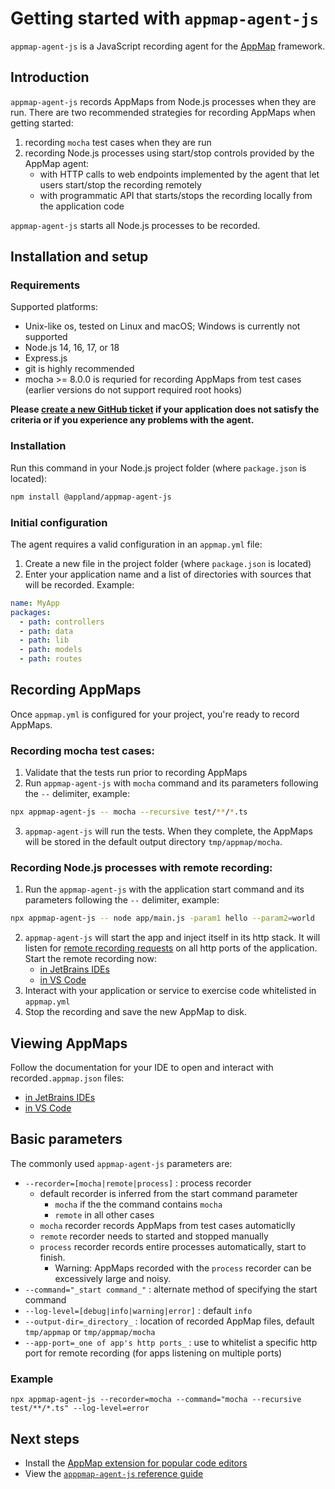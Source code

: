 # Getting started with `appmap-agent-js`

`appmap-agent-js` is a JavaScript recording agent for the [AppMap](https://appland.org) framework.


## Introduction
 
`appmap-agent-js` records AppMaps from Node.js processes when they are run. There are two recommended strategies for recording AppMaps when getting started:

1. recording `mocha` test cases when they are run
2. recording Node.js processes using start/stop controls provided by the AppMap agent:
    - with HTTP calls to web endpoints implemented by the agent that let users start/stop the recording remotely
    - with programmatic API that starts/stops the recording locally from the application code

`appmap-agent-js` starts all Node.js processes to be recorded.


## Installation and setup

### Requirements

Supported platforms:
* Unix-like os, tested on Linux and macOS; Windows is currently not supported
* Node.js 14, 16, 17, or 18
* Express.js
* git is highly recommended 
* mocha >= 8.0.0 is requried for recording AppMaps from test cases (earlier versions do not support required root hooks)

**Please [create a new GitHub ticket](https://github.com/applandinc/appmap-agent-js/issues/new) if your application does not satisfy the criteria or if you experience any problems with the agent.**

### Installation

Run this command in your Node.js project folder (where `package.json` is located): 
```sh
npm install @appland/appmap-agent-js
```


### Initial configuration

The agent requires a valid configuration in an `appmap.yml` file:

1. Create a new file in the project folder (where `package.json` is located)
2. Enter your application name and a list of directories with sources that will be recorded. Example:

```yaml
name: MyApp
packages:
  - path: controllers
  - path: data
  - path: lib
  - path: models
  - path: routes
```


## Recording AppMaps

Once `appmap.yml` is configured for your project, you're ready to record AppMaps. 


### Recording mocha test cases:

1. Validate that the tests run prior to recording AppMaps
2. Run `appmap-agent-js` with `mocha` command and its parameters following the `--` delimiter, example:
```sh
npx appmap-agent-js -- mocha --recursive test/**/*.ts
```
3. `appmap-agent-js` will run the tests. When they complete, the AppMaps will be stored in the default output directory `tmp/appmap/mocha`.


### Recording Node.js processes with remote recording:

1. Run the `appmap-agent-js` with the application start command and its parameters following the `--` delimiter, example:
```sh
npx appmap-agent-js -- node app/main.js -param1 hello --param2=world
```
2. `appmap-agent-js` will start the app and inject itself in its http stack. It will listen for [remote recording requests](https://appland.com/docs/reference/remote-recording) on all http ports of the application. Start the remote recording now:
    - [in JetBrains IDEs](/docs/reference/remote-recording#jetbrains-intellij-pycharm-rubymine)
    - [in VS Code](/docs/reference/remote-recording#visual-studio-code)
3. Interact with your application or service to exercise code whitelisted in `appmap.yml`
4. Stop the recording and save the new AppMap to disk.


## Viewing AppMaps

Follow the documentation for your IDE to open and interact with recorded`.appmap.json` files:
- [in JetBrains IDEs](https://appland.com/docs/reference/jetbrains)
- [in VS Code](https://appland.com/docs/reference/vscode)


## Basic parameters

The commonly used `appmap-agent-js` parameters are:
- `--recorder=[mocha|remote|process]` : process recorder 
  - default recorder is inferred from the start command parameter
    - `mocha` if the the command contains `mocha`
    - `remote` in all other cases
  - `mocha` recorder records AppMaps from test cases automaticlly
  - `remote` recorder needs to started and stopped manually
  - `process` recorder records entire processes automatically, start to finish. 
    - Warning: AppMaps recorded with the `process` recorder can be excessively large and noisy.
- `--command="_start command_"` : alternate method of specifying the start command
- `--log-level=[debug|info|warning|error]` :  default `info`
- `--output-dir=_directory_` : location of recorded AppMap files, default `tmp/appmap` or `tmp/appmap/mocha`
- `--app-port=_one of app's http ports_` : use to whitelist a specific http port for remote recording (for apps listening on multiple ports)

### Example

```
npx appmap-agent-js --recorder=mocha --command="mocha --recursive test/**/*.ts" --log-level=error
``` 

## Next steps

- Install the [AppMap extension for popular code editors](/docs/quickstart/)
- View the [`apppmap-agent-js` reference guide](./REFERENCE.md)